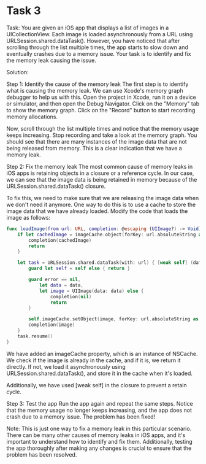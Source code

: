 # Task 3

Task: You are given an iOS app that displays a list of images in a
UICollectionView. Each image is loaded asynchronously from a URL using
URLSession.shared.dataTask(). However, you have noticed that after scrolling
through the list multiple times, the app starts to slow down and eventually
crashes due to a memory issue. Your task is to identify and fix the memory leak
causing the issue.

Solution:

Step 1: Identify the cause of the memory leak The first step is to identify what
is causing the memory leak. We can use Xcode's memory graph debugger to help us
with this. Open the project in Xcode, run it on a device or simulator, and then
open the Debug Navigator. Click on the "Memory" tab to show the memory graph.
Click on the "Record" button to start recording memory allocations.

Now, scroll through the list multiple times and notice that the memory usage
keeps increasing. Stop recording and take a look at the memory graph. You should
see that there are many instances of the image data that are not being released
from memory. This is a clear indication that we have a memory leak.

Step 2: Fix the memory leak The most common cause of memory leaks in iOS apps is
retaining objects in a closure or a reference cycle. In our case, we can see
that the image data is being retained in memory because of the
URLSession.shared.dataTask() closure.

To fix this, we need to make sure that we are releasing the image data when we
don't need it anymore. One way to do this is to use a cache to store the image
data that we have already loaded. Modify the code that loads the image as
follows:

```swift
func loadImage(from url: URL, completion: @escaping (UIImage?) -> Void) {
    if let cachedImage = imageCache.object(forKey: url.absoluteString as NSString) {
        completion(cachedImage)
        return
    }

    let task = URLSession.shared.dataTask(with: url) { [weak self] (data, response, error) in
        guard let self = self else { return }

        guard error == nil,
            let data = data,
            let image = UIImage(data: data) else {
                completion(nil)
                return
        }

        self.imageCache.setObject(image, forKey: url.absoluteString as NSString)
        completion(image)
    }
    task.resume()
}
```

We have added an imageCache property, which is an instance of NSCache. We check
if the image is already in the cache, and if it is, we return it directly. If
not, we load it asynchronously using URLSession.shared.dataTask(), and store it
in the cache when it's loaded.

Additionally, we have used [weak self] in the closure to prevent a retain cycle.

Step 3: Test the app Run the app again and repeat the same steps. Notice that
the memory usage no longer keeps increasing, and the app does not crash due to a
memory issue. The problem has been fixed!

Note: This is just one way to fix a memory leak in this particular scenario.
There can be many other causes of memory leaks in iOS apps, and it's important
to understand how to identify and fix them. Additionally, testing the app
thoroughly after making any changes is crucial to ensure that the problem has
been resolved.

